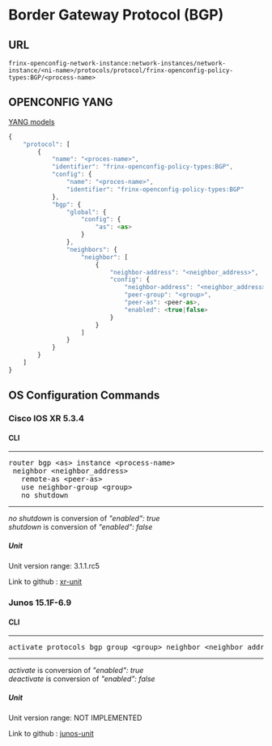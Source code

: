 # Border Gateway Protocol (BGP)

## URL

```
frinx-openconfig-network-instance:network-instances/network-instance/<ni-name>/protocols/protocol/frinx-openconfig-policy-types:BGP/<process-name>
```

## OPENCONFIG YANG

[YANG models](https://github.com/FRINXio/openconfig/tree/master/bgp/src/main/yang)

```javascript
{
    "protocol": [
        {
            "name": "<proces-name>",
            "identifier": "frinx-openconfig-policy-types:BGP",
            "config": {
                "name": "<proces-name>",
                "identifier": "frinx-openconfig-policy-types:BGP"
            },
            "bgp": {
                "global": {
                    "config": {
                        "as": <as>
                    }
                },
                "neighbors": {
                    "neighbor": [
                        {
                            "neighbor-address": "<neighbor_address>",
                            "config": {
                                "neighbor-address": "<neighbor_address>",
                                "peer-group": "<group>",
                                "peer-as": <peer-as>,
                                "enabled": <true|false>
                            }
                        }
                    ]
                }
            }
        }
    ]
}
```


## OS Configuration Commands

### Cisco IOS XR 5.3.4

#### CLI

---
<pre>
router bgp &lt;as&gt; instance &lt;process-name&gt;
 neighbor &lt;neighbor_address&gt;
   remote-as &lt;peer-as&gt;
   use neighbor-group &lt;group&gt;
   no shutdown
</pre>
---

*no shutdown* is conversion of *"enabled": true*  
*shutdown* is conversion of *"enabled": false*

##### Unit

Unit version range: 3.1.1.rc5

Link to github : [xr-unit](https://github.com/FRINXio/cli-units/tree/master/ios-xr/bgp)

### Junos 15.1F-6.9

#### CLI

---
<pre>
activate protocols bgp group &lt;group&gt; neighbor &lt;neighbor_address&gt;
</pre>
---

*activate* is conversion of *"enabled": true*  
*deactivate* is conversion of *"enabled": false*

##### Unit

Unit version range: NOT IMPLEMENTED

Link to github : [junos-unit]()

